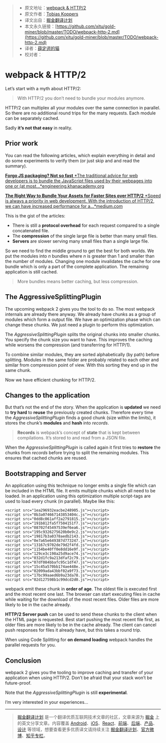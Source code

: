 
> * 原文地址：[webpack & HTTP/2](https://medium.com/webpack/webpack-http-2-7083ec3f3ce6)
> * 原文作者：[Tobias Koppers](https://medium.com/@sokra?source=post_header_lockup)
> * 译文出自：[掘金翻译计划](https://github.com/xitu/gold-miner)
> * 本文永久链接：[https://github.com/xitu/gold-miner/blob/master/TODO/webpack-http-2.md](https://github.com/xitu/gold-miner/blob/master/TODO/webpack-http-2.md)
> * 译者：[薛定谔的猫](https://github.com/Aladdin-ADD)
> * 校对者：

# webpack & HTTP/2

Let’s start with a myth about HTTP/2:

> With HTTP/2 you don’t need to bundle your modules anymore.

HTTP/2 can multiplex all your modules over the same connection in parallel. So there are no additional round trips for the many requests. Each module can be separately cached.

Sadly **it’s not that easy** in reality.

## Prior work

You can read the following articles, which explain everything in detail and do some experiments to verify them (or just skip and and read the summary).

[**Forgo JS packaging? Not so fast** *The traditional advice for web developers is to bundle the JavaScript files used by their webpages into one or (at most…*engineering.khanacademy.org](http://engineering.khanacademy.org/posts/js-packaging-http2.htm)

[**The Right Way to Bundle Your Assets for Faster Sites over HTTP/2** *Speed is always a priority in web development. With the introduction of HTTP/2, we can have increased performance for a…*medium.com](https://medium.com/@asyncmax/the-right-way-to-bundle-your-assets-for-faster-sites-over-http-2-437c37efe3ff)

This is the gist of the articles:

* There is still a **protocol overhead** for each request compared to a single concatenated file.
* The **compression** of the single large file is better than many small files.
* **Servers** are slower serving many small files than a single large file.

So we need to find the middle ground to get the best for both worlds. We put the modules into _n_ bundles where _n_ is greater than 1 and smaller than the number of modules. Changing one module invalidates the cache for one bundle which is only a part of the complete application. The remaining application is still cached.

> More bundles means better caching, but less compression.

## The AggressiveSplittingPlugin

The upcoming webpack 2 gives you the tool to do so. The most webpack internals are already there anyway. We already have chunks as a group of modules which form a output file. We have an optimization phase which can change these chunks. We just need a plugin to perform this optimization.

The _AggressiveSplittingPlugin_ splits the original chunks into smaller chunks. You specify the chunk size you want to have. This improves the caching while worsens the compression (and transferring for HTTP/1).

To combine similar modules, they are sorted alphabetically (by path) before splitting. Modules in the same folder are probably related to each other and similar from compression point of view. With this sorting they end up in the same chunk.

Now we have efficient chunking for HTTP/2.

## Changes to the application

But that’s not the end of the story. When the application is **updated** we need to **try hard** to **reuse** the previously created chunks. Therefore every time the *AggressiveSplittingPlugin* finds a good chunk (size within the limits), it stores the chunk’s **modules** and **hash** into *records*.

> **Records** is webpack’s concept of **state** that is kept between compilations. It’s stored to and read from a JSON file.

When the *AggressiveSplittingPlugin* is called again it first tries to **restore** the chunks from _records_ before trying to split the remaining modules. This ensures that cached chunks are reused.

## Bootstrapping and Server

An application using this technique no longer emits a single file which can be included in the HTML file. It emits multiple chunks which all need to be loaded. In an application using this optimization multiple script-tags are used to load every chunk (in parallel). Maybe like this:

```
<script src="1ea296932eacbe248905.js"></script>
<script src="0b3a074667143853404c.js"></script>
<script src="0dd8c061aff2a2791815.js"></script>
<script src="191b812fa5f7504151f7.js"></script>
<script src="08702f45497539ef6ea6.js"></script>
<script src="195c9326275620b0e9c2.js"></script>
<script src="19817b3a0378aedb2143.js"></script>
<script src="0e7a65e649387d773247.js"></script>
<script src="13167c9702de79d2f4fd.js"></script>
<script src="1154be40ff0e8dd16e9f.js"></script>
<script src="129ce3c198a25d9ace74.js"></script>
<script src="032d1fc9a213dfaf2c79.js"></script>
<script src="07df084bbafc95c1df47.js"></script>
<script src="15c45a570bb174ae448e.js"></script>
<script src="02099ada43bbf02a9f73.js"></script>
<script src="17bc99aaed6b9a23da78.js"></script>
<script src="02d127598b1c99dcd2d0.js"></script>
```

webpack emit these chunk in **order of age**. The oldest file is executed first and the most recent one last. The browser can start executing files in cache while waiting for the download of the most recent files. Older files are more likely to be in the cache already.

**HTTP/2 Server push** can be used to send these chunks to the client when the HTML page is requested. Best start pushing the most recent file first, as older files are more likely to be in the cache already. The client can cancel push responses for files it already have, but this takes a round trip.

When using Code Splitting for **on demand loading** webpack handles the parallel requests for you.

## Conclusion

webpack 2 gives you the tooling to improve caching and transfer of your application when using HTTP/2\. Don’t be afraid that your stack won’t be future-proof.

Note that the _AggressiveSplittingPlugin_ is still **experimental**.

I’m very interested in your experiences…


---

> [掘金翻译计划](https://github.com/xitu/gold-miner) 是一个翻译优质互联网技术文章的社区，文章来源为 [掘金](https://juejin.im) 上的英文分享文章。内容覆盖 [Android](https://github.com/xitu/gold-miner#android)、[iOS](https://github.com/xitu/gold-miner#ios)、[React](https://github.com/xitu/gold-miner#react)、[前端](https://github.com/xitu/gold-miner#前端)、[后端](https://github.com/xitu/gold-miner#后端)、[产品](https://github.com/xitu/gold-miner#产品)、[设计](https://github.com/xitu/gold-miner#设计) 等领域，想要查看更多优质译文请持续关注 [掘金翻译计划](https://github.com/xitu/gold-miner)、[官方微博](http://weibo.com/juejinfanyi)、[知乎专栏](https://zhuanlan.zhihu.com/juejinfanyi)。

